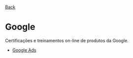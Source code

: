 [Back](../README.md)

# Google

Certificações e treinamentos on-line de produtos da Google.

- [Google Ads](google-ads/README.md)
